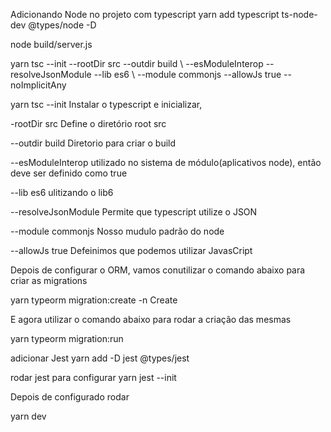 Adicionando Node no projeto com typescript
yarn add typescript ts-node-dev @types/node -D

node build/server.js

yarn tsc --init --rootDir src --outdir build \ 
--esModuleInterop --resolveJsonModule --lib es6 \ 
--module commonjs --allowJs true --noImplicitAny

yarn tsc --init
Instalar o typescript e inicializar,

-rootDir src
Define o diretório root src

--outdir build
Diretorio para criar o build

--esModuleInterop
utilizado no sistema de módulo(aplicativos node), então deve ser definido como true

--lib es6
ulitizando o lib6

--resolveJsonModule
Permite que typescript utilize o JSON

--module commonjs
Nosso mudulo padrão do node

--allowJs true
Defeinimos que podemos utilizar JavasCript

Depois de configurar o ORM, vamos conutilizar o comando abaixo para criar as migrations

yarn typeorm migration:create -n Create

E agora utilizar o comando abaixo para rodar a criação das mesmas

yarn typeorm migration:run  


adicionar Jest
yarn add -D jest @types/jest

rodar jest para configurar
yarn jest --init


Depois de configurado rodar

yarn dev
